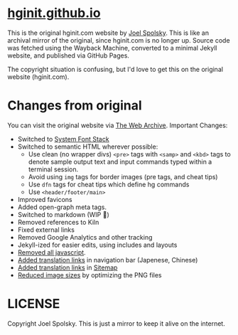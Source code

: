 # [hginit.github.io](https://hginit.github.io)

This is the original hginit.com website by [Joel Spolsky](https://www.joelonsoftware.com/). This is like an archival mirror of the original, since hginit.com is no longer up. Source code was fetched using the Wayback Machine, converted to a minimal Jekyll website, and published via GitHub Pages.

The copyright situation is confusing, but I'd love to get this on the original website (hginit.com).

# Changes from original

You can visit the original website via [The Web Archive](https://web.archive.org/web/20180926172759/http://hginit.com/). Important Changes:

- Switched to [System Font Stack](https://systemfontstack.com/)
- Switched to semantic HTML wherever possible:
  - Use clean (no wrapper divs) `<pre>` tags with `<samp>` and `<kbd>` tags to denote
    sample output text and input commands typed within a terminal session.
  - Avoid using `img` tags for border images (pre tags, and cheat tips)
  - Use `dfn` tags for cheat tips which define hg commands
  - Use `<header/footer/main>`
- Improved favicons
- Added open-graph meta tags.
- Switched to markdown (WIP 🚧)
- Removed references to Kiln
- Fixed external links
- Removed Google Analytics and other tracking
- Jekyll-ized for easier edits, using includes and layouts
- [Removed all javascript](https://github.com/hginit/hginit.github.io/commit/9224bd8dc466ea264c9c275343509f2bfd2e5325).
- [Added translation links](https://github.com/hginit/hginit.github.io/commit/2a7d7ab1db0935c1ad7ac12d225cd7cedb36a778) in navigation bar (Japenese, Chinese)
- [Added translation links](https://github.com/hginit/hginit.github.io/commit/7910cb82eff9dc32c74227ca22f80db72ecff15d) in [Sitemap](https://hginit.github.io/sitemap.xml)
- [Reduced image sizes](https://github.com/hginit/hginit.github.io/commit/af01f5252abe904136e7252e9e519d1f4804554a) by optimizing the PNG files

# LICENSE

Copyright Joel Spolsky. This is just a mirror to keep it alive on the internet.
